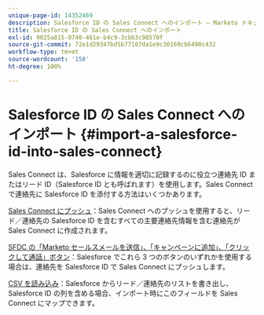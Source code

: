```yaml
---
unique-page-id: 14352469
description: Salesforce ID の Sales Connect へのインポート — Marketo ドキュメント — 製品ドキュメント
title: Salesforce ID の Sales Connect へのインポート
exl-id: 9025a815-0740-461e-b4c9-3cbb3c98570f
source-git-commit: 72e1d29347bd5b77107da1e9c30169cb6490c432
workflow-type: tm+mt
source-wordcount: '158'
ht-degree: 100%

---
```


# Salesforce ID の Sales Connect へのインポート {#import-a-salesforce-id-into-sales-connect}

Sales Connect は、Salesforce に情報を適切に記録するのに役立つ連絡先 ID またはリード ID（Salesforce ID とも呼ばれます）を使用します。Sales Connect で連絡先に Salesforce ID を添付する方法はいくつかあります。

[Sales Connect にプッシュ](/help/marketo/product-docs/marketo-sales-connect/crm/salesforce-customization/push-to-sales-connect.md)：Sales Connect へのプッシュを使用すると、リード／連絡先の Salesforce ID を含むすべての主要連絡先情報を含む連絡先が Sales Connect に作成されます。

[SFDC の「Marketo セールスメールを送信」、「キャンペーンに追加」、「クリックして通話」ボタン](/help/marketo/product-docs/marketo-sales-connect/crm/salesforce-customization/how-to-install-sales-connect-buttons-in-salesforce.md)：Salesforce でこれら 3 つのボタンのいずれかを使用する場合は、連絡先を Salesforce ID で Sales Connect にプッシュします。

[CSV を読み込み](/help/marketo/product-docs/marketo-sales-connect/people/managing-contacts/import-contacts-via-csv.md)：Salesforce からリード／連絡先のリストを書き出し、Salesforce ID の列を含める場合、インポート時にこのフィールドを Sales Connect にマップできます。
